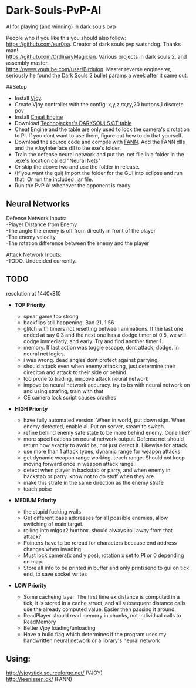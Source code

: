# Dark-Souls-PvP-AI
AI for playing (and winning) in dark souls pvp  
  
People who if you like this you should also follow:  
https://github.com/eur0pa. Creator of dark souls pvp watchdog. Thanks man!  
https://github.com/OrdinaryMagician. Various projects in dark souls 2, and assembly master.   
https://www.youtube.com/user/Birdulon. Master reverse engineerer, seriously he found the Dark Souls 2 bullet params a week after it came out.  
  
##Setup
* Install [Vjoy](http://vjoystick.sourceforge.net/site/index.php/download-a-install).
* Create Vjoy controller with the config: x,y,z,rx,ry,20 buttons,1 discrete pov
* Install [Cheat Engine](http://www.cheatengine.org/)
* Download [Technojacker's DARKSOULS.CT table](https://drive.google.com/folderview?id=0B_f11g1DlLhDV1RfV0VSdnBfOVE&usp=sharing)  
 * Cheat Engine and the table are only used to lock the camera's x rotation to PI. If you dont want to use them, figure out how to do that yourself.
* Download the source code and compile with [FANN](http://leenissen.dk/). Add the FANN dlls and the vJoyInterface dll to the exe's folder.
* Train the defense neural network and put the .net file in a folder in the .exe's location called "Neural Nets"
 * Or skip the above two and use the folder in release.
* (If you want the gui) Import the folder for the GUI into eclipse and run that. Or run the included .jar file.
* Run the PvP AI whenever the opponent is ready.

## Neural Networks
Defense Network Inputs:  
  -Player Distance from Enemy  
  -The angle the enemy is off from directly in front of the player  
  -The enemy velocity  
  -The rotation difference between the enemy and the player  

Attack Network Inputs:  
  -TODO. Undecided currently.

## TODO
resolution at 1440x810

  * **TOP Priority**
    * spear game too strong
    * backflips still happening. Bad 21, 1:56
    * glitch with timers not resetting between animations. If the last one ended at say 0.3 and the next one has a dodge timer of 0.5, we will dodge immediatly, and early. Try and find another timer 1.
    * memory. If last action was toggle escape, dont attack, dodge. In neural net logics.
    * i was wrong. dead angles dont protect against parrying.
    * should attack even when enemy attacking, just determine their direciton and attack to their side or behind.
    * too prone to trading, imrpove attack neural network  
    * impove bs neural network accuracy. try to bs with neural network on and using strafing, train with that
    * CE camera lock script causes crashes 

  * **HIGH Priority**
    * have fully automated version. When in world, put down sign. When enemy detected, enable ai. Put on server, steam to switch.
    * refine behind enemy safe state to be more behind enemy. Cone like?
    * more specifications on neural network output. Defense net should return how exactly to avoid bs, not just detect it. Likewise for attack.  
    * use more than 1 attack types, dynamic range for weapon attacks  
    * get dynamic weapon range working, teach range. Should not keep moving forward once in weapon attack range.  
    * detect when player in backstab or parry, and when enemy in backstab or parry. know not to do stuff when they are.
    * make this strafe in the same direction as the enemy strafe  
    * teach poise  

  * **MEDIUM Priority**
    * the stupid fucking walls
    * Get different base addresses for all possible enemies, allow switching of main target.
    * rolling into mlgs r2 hurtbox. should always roll away from that attack?
    * Pointers have to be reread for characters because end address changes when invading  
    * Must lock camera(x and y pos), rotation x set to PI or 0 depending on map.
    * Store all info to be printed in buffer and only print/send to gui on tick end, to save socket writes

  * **LOW Priority**
    * Some cacheing layer. The first time ex:distance is computed in a tick, it is stored in a cache struct, and all subsequent distance calls use the already computed value. Easier then passing it around.  
    * ReadPlayer should read memory in chunks, not individual calls to ReadMemory  
    * Better Vjoy loading/unloading    
    * Have a build flag which determines if the program uses my handwritten neural network or a library's neural network    

## Using:   
http://vjoystick.sourceforge.net/ (VJOY)  
http://leenissen.dk/ (FANN)  
